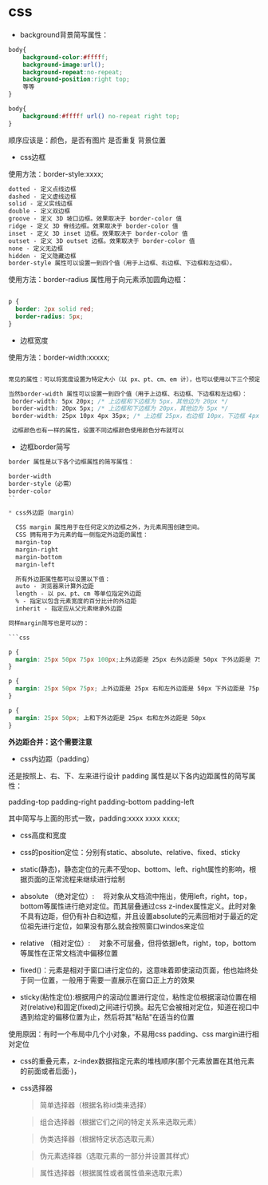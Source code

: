 # css
*  background背景简写属性：

```css
body{
    background-color:#fffff;
    background-image:url();
    background-repeat:no-repeat;
    background-position:right top;
    等等
}

body{
    background:#fffff url() no-repeat right top;
}
```
   顺序应该是：颜色，是否有图片 是否重复 背景位置

*  css边框


  使用方法：border-style:xxxx;


```css
dotted - 定义点线边框
dashed - 定义虚线边框
solid - 定义实线边框
double - 定义双边框
groove - 定义 3D 坡口边框。效果取决于 border-color 值
ridge - 定义 3D 脊线边框。效果取决于 border-color 值
inset - 定义 3D inset 边框。效果取决于 border-color 值
outset - 定义 3D outset 边框。效果取决于 border-color 值
none - 定义无边框
hidden - 定义隐藏边框
border-style 属性可以设置一到四个值（用于上边框、右边框、下边框和左边框）。

```

  使用方法：border-radius 属性用于向元素添加圆角边框：

```css

p {
  border: 2px solid red;
  border-radius: 5px;
}

```

*  边框宽度 


  使用方法：border-width:xxxxx;

```css

常见的属性：可以将宽度设置为特定大小（以 px、pt、cm、em 计），也可以使用以下三个预定义值之一：thin、medium 或 thick

当然border-width 属性可以设置一到四个值（用于上边框、右边框、下边框和左边框）：
 border-width: 5px 20px; /* 上边框和下边框为 5px，其他边为 20px */
 border-width: 20px 5px; /* 上边框和下边框为 20px，其他边为 5px */
 border-width: 25px 10px 4px 35px; /* 上边框 25px，右边框 10px，下边框 4px，左边框 35px */

 边框颜色也有一样的属性，设置不同边框颜色使用颜色分布就可以

```

*  边框border简写

```css
border 属性是以下各个边框属性的简写属性：

border-width
border-style（必需）
border-color
``

* css外边距（margin）

  CSS margin 属性用于在任何定义的边框之外，为元素周围创建空间。
  CSS 拥有用于为元素的每一侧指定外边距的属性：
  margin-top
  margin-right
  margin-bottom
  margin-left

  所有外边距属性都可以设置以下值：
  auto - 浏览器来计算外边距
  length - 以 px、pt、cm 等单位指定外边距
  % - 指定以包含元素宽度的百分比计的外边距
  inherit - 指定应从父元素继承外边距

同样margin简写也是可以的：

```css

p {
  margin: 25px 50px 75px 100px;上外边距是 25px 右外边距是 50px 下外边距是 75px 左外边距是 100px
}

p {
  margin: 25px 50px 75px; 上外边距是 25px 右和左外边距是 50px 下外边距是 75px
}

p {
  margin: 25px 50px; 上和下外边距是 25px 右和左外边距是 50px
}
```
**外边距合并：这个需要注意**


* css内边距（padding）

还是按照上、右、下、左来进行设计
padding 属性是以下各内边距属性的简写属性：

padding-top
padding-right
padding-bottom
padding-left

其中简写与上面的形式一致，padding:xxxx xxxx xxxx;

* css高度和宽度



* css的position定位：分别有static、absolute、relative、fixed、sticky
* static(静态)，静态定位的元素不受top、bottom、left、right属性的影响，根据页面的正常流程来继续进行绘制
* absolute （绝对定位）: 　将对象从文档流中拖出，使用left，right，top，bottom等属性进行绝对定位。而其层叠通过css z-index属性定义。此时对象不具有边距，但仍有补白和边框，并且设置absolute的元素回相对于最近的定位祖先进行定位，如果没有那么就会按照窗口windos来定位
* relative （相对定位）: 　对象不可层叠，但将依据left，right，top，bottom等属性在正常文档流中偏移位置
* fixed()：元素是相对于窗口进行定位的，这意味着即使滚动页面，他也始终处于同一位置，一般用于需要一直展示在窗口正上方的效果
* sticky(粘性定位):根据用户的滚动位置进行定位，粘性定位根据滚动位置在相对(relative)和固定(fixed)之间进行切换。起先它会被相对定位，知道在视口中遇到给定的偏移位置为止，然后将其"粘贴"在适当的位置


使用原因：有时一个布局中几个小对象，不易用css padding、css margin进行相对定位


* css的重叠元素，z-index数据指定元素的堆栈顺序(那个元素放置在其他元素的前面或者后面·)，
* css选择器
  > 简单选择器（根据名称id类来选择）

  > 组合选择器（根据它们之间的特定关系来选取元素）

  > 伪类选择器（根据特定状态选取元素）

  > 伪元素选择器（选取元素的一部分并设置其样式）

  > 属性选择器（根据属性或者属性值来选取元素）